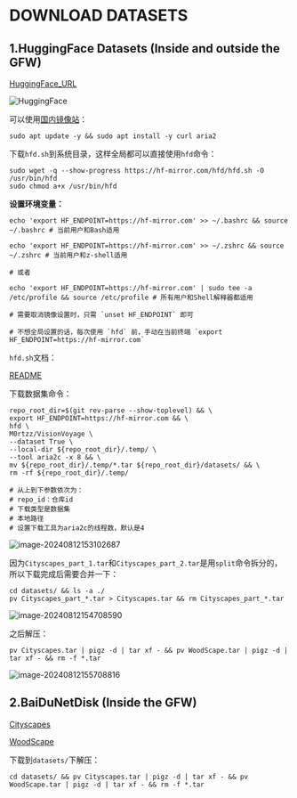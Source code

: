 # DOWNLOAD DATASETS

## 1.HuggingFace Datasets (Inside and outside the GFW)

[HuggingFace_URL](https://huggingface.co/datasets/M0rtzz/VisionVoyage/tree/main)

![HuggingFace](https://static.m0rtzz.com/images/Year:2024/Month:08/Day:12/14:08:33_image-20240812140828114.png)

可以使用[国内镜像站](https://hf-mirror.com/)：

```shell
sudo apt update -y && sudo apt install -y curl aria2
```

下载`hfd.sh`到系统目录，这样全局都可以直接使用`hfd`命令：

```shell
sudo wget -q --show-progress https://hf-mirror.com/hfd/hfd.sh -O /usr/bin/hfd
sudo chmod a+x /usr/bin/hfd
```

**设置环境变量：**

```shell
echo 'export HF_ENDPOINT=https://hf-mirror.com' >> ~/.bashrc && source ~/.bashrc # 当前用户和Bash适用

echo 'export HF_ENDPOINT=https://hf-mirror.com' >> ~/.zshrc && source ~/.zshrc # 当前用户和z-shell适用

# 或者

echo 'export HF_ENDPOINT=https://hf-mirror.com' | sudo tee -a /etc/profile && source /etc/profile # 所有用户和Shell解释器都适用

# 需要取消镜像设置时，只需 `unset HF_ENDPOINT` 即可

# 不想全局设置的话，每次使用 `hfd` 前，手动在当前终端 `export HF_ENDPOINT=https://hf-mirror.com`
```

`hfd.sh`文档：

[README](./Huggingface_Model_Downloader.md)

下载数据集命令：

```shell
repo_root_dir=$(git rev-parse --show-toplevel) && \
export HF_ENDPOINT=https://hf-mirror.com && \
hfd \
M0rtzz/VisionVoyage \
--dataset True \
--local-dir ${repo_root_dir}/.temp/ \
--tool aria2c -x 8 && \
mv ${repo_root_dir}/.temp/*.tar ${repo_root_dir}/datasets/ && \
rm -rf ${repo_root_dir}/.temp/

# 从上到下参数依次为：
# repo_id：仓库id
# 下载类型是数据集
# 本地路径
# 设置下载工具为aria2c的线程数，默认是4
```

![image-20240812153102687](https://static.m0rtzz.com/images/Year:2024/Month:08/Day:12/15:31:02_image-20240812153102687.png)

因为`Cityscapes_part_1.tar`和`Cityscapes_part_2.tar`是用`split`命令拆分的，所以下载完成后需要合并一下：

```shell
cd datasets/ && ls -a ./
pv Cityscapes_part_*.tar > Cityscapes.tar && rm Cityscapes_part_*.tar
```

![image-20240812154708590](https://static.m0rtzz.com/images/Year:2024/Month:08/Day:12/15:47:08_image-20240812154708590.png)

之后解压：

```shell
pv Cityscapes.tar | pigz -d | tar xf - && pv WoodScape.tar | pigz -d | tar xf - && rm -f *.tar
```

![image-20240812155708816](https://static.m0rtzz.com/images/Year:2024/Month:08/Day:12/15:57:08_image-20240812155708816.png)

## 2.BaiDuNetDisk (Inside the GFW)

[Cityscapes](https://pan.baidu.com/s/1W-CN19oJuumFL3zr9hrq2g?pwd=1226)

[WoodScape](https://pan.baidu.com/s/1GFmx-Mfb8NVkFyuvkV8eLA?pwd=1226)

下载到`datasets/`下解压：

```shell
cd datasets/ && pv Cityscapes.tar | pigz -d | tar xf - && pv WoodScape.tar | pigz -d | tar xf - && rm -f *.tar
```
